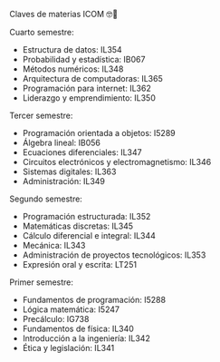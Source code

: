 Claves de materias ICOM 🤓💜

Cuarto semestre:
- Estructura de datos: IL354
- Probabilidad y estadística: IB067
- Métodos numéricos: IL348
- Arquitectura de computadoras: IL365
- Programación para internet: IL362
- Liderazgo y emprendimiento: IL350

Tercer semestre:
- Programación orientada a objetos: I5289
- Álgebra lineal: IB056
- Ecuaciones diferenciales: IL347
- Circuitos electrónicos y electromagnetismo: IL346
- Sistemas digitales: IL363
- Administración: IL349

Segundo semestre:
- Programación estructurada: IL352
- Matemáticas discretas: IL345
- Cálculo diferencial e integral: IL344
- Mecánica: IL343
- Administración de proyectos tecnológicos: IL353
- Expresión oral y escrita: LT251

Primer semestre:
- Fundamentos de programación: I5288
- Lógica matemática: I5247
- Precálculo: IG738
- Fundamentos de física: IL340
- Introducción a la ingeniería: IL342
- Ética y legislación: IL341
